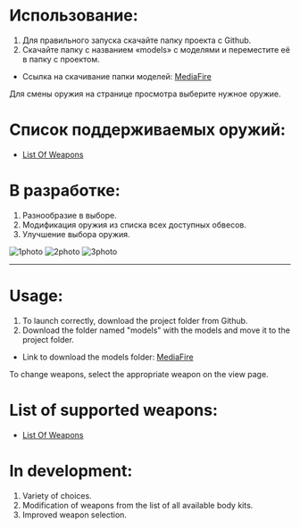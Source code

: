 # Использование:
1. Для правильного запуска скачайте папку проекта с Github.
2. Скачайте папку с названием «models» с моделями и переместите её в папку с проектом.

- Ссылка на скачивание папки моделей: [MediaFire](https://www.mediafire.com/folder/uotanmzk74bus/models)

Для смены оружия на странице просмотра выберите нужное оружие.

# Список поддерживаемых оружий:
- [List Of Weapons](https://github.com/reoireopit/Stalcraft-3D-Models-Viewer/blob/main/list%20of%20weapons)
# В разработке:
1. Разнообразие в выборе.
2. Модификация оружия из списка всех доступных обвесов.
3. Улучшение выбора оружия.

![1photo](https://github.com/user-attachments/assets/ed305f77-2c2b-408d-88b4-08c24d8f40f3)
![2photo](https://github.com/user-attachments/assets/2686aee0-dd76-4ed8-8ffc-3ed534e008cf)
![3photo](https://github.com/user-attachments/assets/5f6395bf-b72e-4b12-8506-f2989e9a45bb)

___

# Usage:
1. To launch correctly, download the project folder from Github.
2. Download the folder named "models" with the models and move it to the project folder.

- Link to download the models folder: [MediaFire](https://www.mediafire.com/folder/uotanmzk74bus/models)

To change weapons, select the appropriate weapon on the view page.

# List of supported weapons:
- [List Of Weapons](https://github.com/reoireopit/Stalcraft-3D-Models-Viewer/blob/main/list%20of%20weapons)
# In development:
1. Variety of choices.
2. Modification of weapons from the list of all available body kits.
3. Improved weapon selection.

